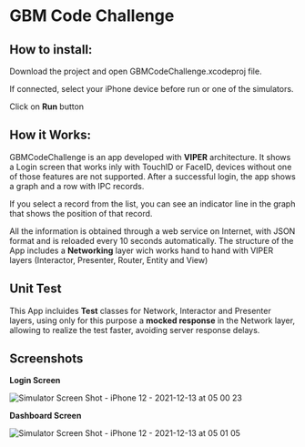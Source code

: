 # GBM Code Challenge

## How to install:

Download the project and open GBMCodeChallenge.xcodeproj file.

If connected, select your iPhone device before run or one of the simulators.

Click on **Run** button


## How it Works:

GBMCodeChallenge is an app developed with **VIPER** architecture. It shows a Login screen that works inly with TouchID or FaceID, devices without one of those features are not supported. After a successful login, the app shows a graph and a row with IPC records.

If you select a record from the list, you can see an indicator line in the graph that shows the position of that record.

All the information is obtained through a web service on Internet, with JSON format and is reloaded every 10 seconds automatically.
The structure of the App includes a **Networking** layer wich works hand to hand with VIPER layers (Interactor, Presenter, Router, Entity and View)


## Unit Test

This App incluides **Test** classes for Network, Interactor and Presenter layers, using only for this purpose a **mocked response** in the Network layer, allowing to realize the test faster, avoiding server response delays.


## Screenshots


 **Login Screen**
 
 ![Simulator Screen Shot - iPhone 12 - 2021-12-13 at 05 00 23](https://user-images.githubusercontent.com/12451529/145801360-d35ba00a-6c40-4f5d-a6d1-cb312b98651a.png)

 **Dashboard Screen**
 
![Simulator Screen Shot - iPhone 12 - 2021-12-13 at 05 01 05](https://user-images.githubusercontent.com/12451529/145801415-c358989e-045b-4fb6-a170-31b39b7112a7.png)


